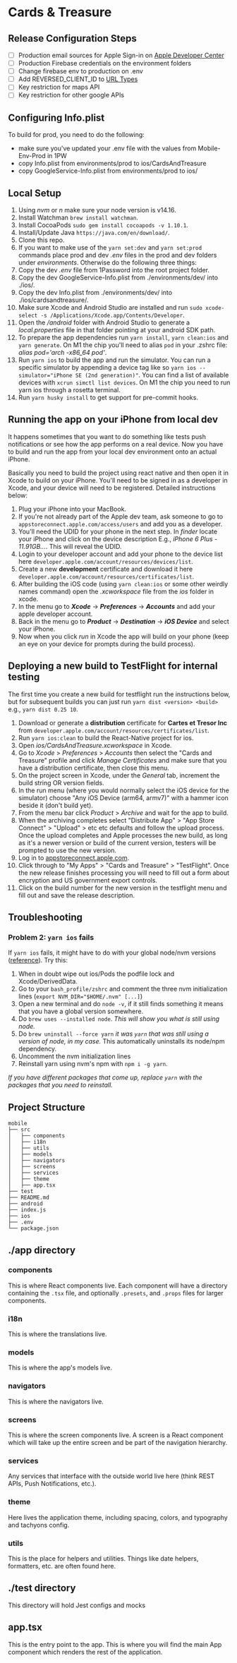 # Cards & Treasure

## Release Configuration Steps

- [ ] Production email sources for Apple Sign-in on [Apple Developer Center](https://help.apple.com/developer-account/#/devf822fb8fc)
- [ ] Production Firebase credentials on the environment folders
- [ ] Change firebase env to production on .env
- [ ] Add REVERSED_CLIENT_ID to [URL Types](https://developers.google.com/identity/sign-in/ios/start-integrating#add_a_url_scheme_to_your_project)
- [ ] Key restriction for maps API
- [ ] Key restriction for other google APIs

## Configuring Info.plist

To build for prod, you need to do the following:

- make sure you've updated your .env file with the values from Mobile-Env-Prod in 1PW
- copy Info.plist from environments/prod to ios/CardsAndTreasure
- copy GoogleService-Info.plist from environments/prod to ios/

## Local Setup

1. Using _nvm_ or _n_ make sure your node version is v14.16.
1. Install Watchman `brew install watchman`.
1. Install CocoaPods `sudo gem install cocoapods -v 1.10.1`.
1. Install/Update Java `https://java.com/en/download/`.
1. Clone this repo.
1. If you want to make use of the `yarn set:dev` and `yarn set:prod` commands place prod and dev _.env_ files in the prod and dev folders under _environments_. Otherwise do the following three things:
  1. Copy the dev _.env_ file from 1Password into the root project folder.
  1. Copy the dev GoogleService-Info.plist from ./environments/dev/ into ./ios/.
  1. Copy the dev Info.plist from ./environments/dev/ into ./ios/cardsandtreasure/.
1. Make sure Xcode and Android Studio are installed and run `sudo xcode-select -s /Applications/Xcode.app/Contents/Developer`.
1. Open the _/android_ folder with Android Studio to generate a _local.properties_ file in that folder pointing at your android SDK path.
1. To prepare the app dependencies run `yarn install`, `yarn clean:ios` and `yarn generate`. On M1 the chip you'll need to alias `pod` in your .zshrc file: _alias pod='arch -x86_64 pod'_.
1. Run `yarn ios` to build the app and run the simulator. You can run a specific simulator by appending a device tag like so `yarn ios --simulator="iPhone SE (2nd generation)"`. You can find a list of available devices with `xcrun simctl list devices`. On M1 the chip you need to run yarn ios through a rosetta terminal.
1. Run `yarn husky install` to get support for pre-commit hooks.

## Running the app on your iPhone from local dev

It happens sometimes that you want to do something like tests push notifications or see how the app performs on a real device. Now you have to build and run the app from your local dev environment onto an actual iPhone.

Basically you need to build the project using react native and then open it in Xcode to build on your iPhone. You'll need to be signed in as a developer in Xcode, and your device will need to be registered. Detailed instructions below:

1. Plug your iPhone into your MacBook.
1. If you're not already part of the Apple dev team, ask someone to go to `appstoreconnect.apple.com/access/users` and add you as a developer.
1. You'll need the UDID for your phone in the next step. In _finder_ locate your iPhone and click on the device description E.g., _iPhone 6 Plus - 11.91GB..._. This will reveal the UDID.
1. Login to your developer account and add your phone to the device list here `developer.apple.com/account/resources/devices/list`.
1. Create a new **development** certificate and download it here `developer.apple.com/account/resources/certificates/list`.
1. After building the iOS code (using `yarn clean:ios` or some other weirdly names command) open the _.xcworkspace_ file from the _ios_ folder in xcode.
1. In the menu go to _**Xcode**_ -> _**Preferences**_ -> _**Accounts**_ and add your apple developer account.
1. Back in the menu go to _**Product**_ -> _**Destination**_ -> _**iOS Device**_ and select your iPhone.
1. Now when you click _run_ in Xcode the app will build on your phone (keep an eye on your device for prompts during the build process).

## Deploying a new build to TestFlight for internal testing

The first time you create a new build for testflight run the instructions below, but for subsequent builds you can just run `yarn dist <version> <build>` e.g., `yarn dist 0.25 10`.

1. Download or generate a **distribution** certificate for **Cartes et Tresor Inc** from `developer.apple.com/account/resources/certificates/list`.
1. Run `yarn ios:clean` to build the React-Native project for ios.
1. Open _ios/CardsAndTreasure.xcworkspace_ in Xcode.
1. Go to _Xcode_ > _Preferences_ > _Accounts_ then select the "Cards and Treasure" profile and click _Manage Certificates_ and make sure that you have a distribution certificate, then close this menu.
1. On the project screen in Xcode, under the _General_ tab, increment the build string OR version fields.
1. In the run menu (where you would normally select the iOS device for the simulator) choose "Any iOS Device (arm64, armv7)" with a hammer icon beside it (don't build yet).
1. From the menu bar click _Product_ > _Archive_ and wait for the app to build.
1. When the archiving completes select "Distribute App" >  "App Store Connect" > "Upload" > etc etc defaults and follow the upload process. Once the upload completes and Apple processes the new build, as long as it's a newer version or build of the current version, testers will be prompted to use the new version.
1. Log in to [appstoreconnect.apple.com](https://appstoreconnect.apple.com).
1. Click through to "My Apps" > "Cards and Treasure" > "TestFlight". Once the new release finishes processing you will need to fill out a form about encryption and US government export controls.
1. Click on the build number for the new version in the testflight menu and fill out and save the release description.

## Troubleshooting

### Problem 2: `yarn ios` fails

If `yarn ios` fails, it might have to do with your global node/nvm versions ([reference](https://stackoverflow.com/questions/66627590/phasescriptexecution-error-in-react-native-app?rq=1)). Try this:

1. When in doubt wipe out ios/Pods the podfile lock and Xcode/DerivedData.
1. Go to your `bash_profile/zshrc` and comment the three nvm initialization lines (`export NVM_DIR="$HOME/.nvm" [...]`)
1. Open a new terminal and do `node -v`, if it still finds something it means that you have a global version somewhere.
1. Do `brew uses --installed node`. _This will show you what is still using node._
1. Do `brew uninstall --force yarn` _it was `yarn` that was still using a version of node, in my case._ This automatically uninstalls its node/npm dependency.
1. Uncomment the nvm initialization lines
1. Reinstall yarn using nvm's npm with `npm i -g yarn`.

_If you have different packages that come up, replace `yarn` with the packages that you need to reinstall._

## Project Structure

```
mobile
├── src
│   ├── components
│   ├── i18n
│   ├── utils
│   ├── models
│   ├── navigators
│   ├── screens
│   ├── services
│   ├── theme
│   ├── app.tsx
├── test
├── README.md
├── android
├── index.js
├── ios
├── .env
└── package.json

```

## ./app directory

### components

This is where React components live. Each component will have a directory containing the `.tsx` file, and optionally `.presets`, and `.props` files for larger components.

### i18n

This is where the translations live.

### models

This is where the app's models live.

### navigators

This is where the navigators live.

### screens

This is where the screen components live. A screen is a React component which will take up the entire screen and be part of the navigation hierarchy.

### services

Any services that interface with the outside world live here (think REST APIs, Push Notifications, etc.).

### theme

Here lives the application theme, including spacing, colors, and typography and tachyons config.

### utils

This is the place for helpers and utilities. Things like date helpers, formatters, etc. are often found here.

## ./test directory

This directory will hold Jest configs and mocks

## app.tsx

This is the entry point to the app. This is where you will find the main App component which renders the rest of the application.
